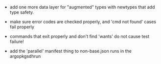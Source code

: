 - add one more data layer for "augmented" types with newtypes that add type safety.

- make sure error codes are checked properly, and 'cmd not found' cases fail properly

- commands that exit properly and don't find 'wants' do not cause test failure!

- add the 'parallel' manifest thing to non-base.json runs in the argopkgsdhrun
